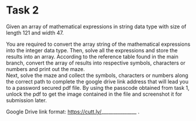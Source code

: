 # Task 2
Given an array of mathematical expressions in string data type with size of length 121 and width 47.

You are required to convert the array string of the mathematical expressions into the integer data type. Then, solve all the expressions and store the results into an array. According to the reference table found in the main branch, convert the array of results into respective symbols, characters or numbers and print out the maze.  
Next, solve the maze and collect the symbols, characters or numbers along the correct path to complete the google drive link address that will lead you to a password secured pdf file. By using the passcode obtained from task 1, unlock the pdf to get the image contained in the file and screenshot it for submission later.  

Google Drive link format: https://cutt.ly/_______________ .
